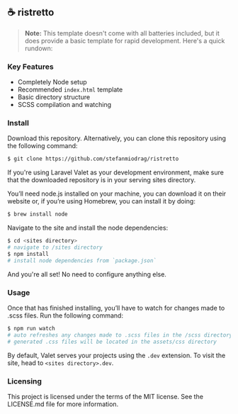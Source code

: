 ## ☕️ ristretto

> **Note:** This template doesn't come with all batteries included, but it does provide a basic template for rapid development. Here's a quick rundown:

### Key Features

* Completely Node setup
* Recommended `index.html` template
* Basic directory structure
* SCSS compilation and watching

### Install

Download this repository. Alternatively, you can clone this repository using the following command:

```sh
$ git clone https://github.com/stefanmiodrag/ristretto
```

If you're using Laravel Valet as your development environment, make sure that the downloaded repository is in your serving sites  directory.

You’ll need node.js installed on your machine, you can download it on their website or, if you’re using Homebrew, you can install it by doing:

```sh
$ brew install node
```

Navigate to the site and install the node dependencies:

```sh
$ cd <sites directory>
# navigate to /sites directory
$ npm install
# install node dependencies from `package.json`
```

And you're all set! No need to configure anything else.

### Usage

Once that has finished installing, you’ll have to watch for changes made to .scss files. Run the following command:

```sh
$ npm run watch
# auto refreshes any changes made to .scss files in the /scss directory
# generated .css files will be located in the assets/css directory
```

By default, Valet serves your projects using the `.dev` extension. To visit the site, head to `<sites directory>.dev`.

### Licensing

This project is licensed under the terms of the MIT license. See the LICENSE.md file for more information.
